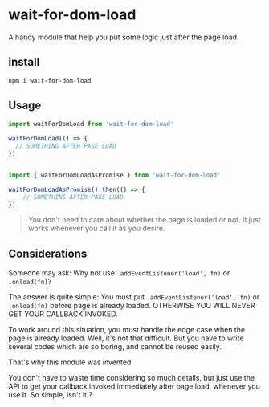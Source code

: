 # wait-for-dom-load

A handy module that help you put some logic just after the page load.

## install

```
npm i wait-for-dom-load
```

## Usage

```javascript
import waitForDomLoad from 'wait-for-dom-load'
 
waitForDomLoad(() => {
  // SOMETHING AFTER PAGE LOAD
})
```

```javascript

import { waitForDomLoadAsPromise } from 'wait-for-dom-load'

waitForDomLoadAsPromise().then(() => {
    // SOMETHING AFTER PAGE LOAD
})

```

> You don't need to care about whether the page is loaded or not. It just works whenever you call it as you desire.

## Considerations

Someone may ask: Why not use `.addEventListener('load', fn)` or `.onload(fn)`?

The answer is quite simple: You must put `.addEventListener('load', fn)` or `.onload(fn)` before page is already loaded. OTHERWISE YOU WILL NEVER GET YOUR CALLBACK INVOKED.

To work around this situation, you must handle the edge case when the page is already loaded. Well, it's not that difficult. But you have to write several codes which are so boring, and cannot be reused easily.

That's why this module was invented.

You don't have to waste time considering so much details, but just use the API to get your callback invoked immediately after page load, whenever you use it. So simple, isn't it ? 
